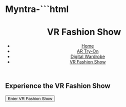 # Myntra-```html
<!DOCTYPE html>
<html lang="en">
<head>
    <meta charset="UTF-8">
    <meta name="viewport" content="width=device-width, initial-scale=1.0">
    <title>VR Fashion Show</title>
    <link rel="stylesheet" href="styles.css">
</head>
<body>
    <header>
        <h1>VR Fashion Show</h1>
        <nav>
            <ul>
                <li><a href="index.html">Home</a></li>
                <li><a href="ar-try-on.html">AR Try-On</a></li>
                <li><a href="wardrobe.html">Digital Wardrobe</a></li>
                <li><a href="vr-show.html">VR Fashion Show</a></li>
            </ul>
        </nav>
    </header>
    <main>
        <div class="container">
            <h2>Experience the VR Fashion Show</h2>
            <button id="enter-vr-button">Enter VR Fashion Show</button>
            <div id="vr-container" style="width: 100%; height: 600px;"></div>
        </div>
    </main>
    <script src="https://cdnjs.cloudflare.com/ajax/libs/three.js/r128/three.min.js"></script>
    <script src="https://cdn.jsdelivr.net/npm/@webxr/webxr-polyfill@latest"></script>
    <script src="vr-show.js"></script>
</body>
</html>
